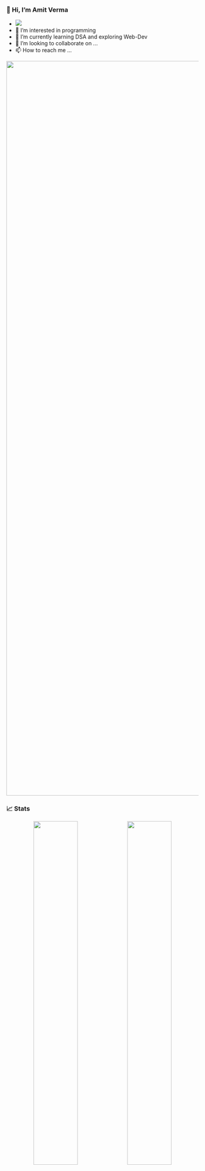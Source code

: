 ### 👋 Hi, I’m Amit Verma
- ![](https://user-images.githubusercontent.com/58959408/232639433-cb0aea21-66f0-4508-a771-85e2089c5a87.gif)
- 👀 I’m interested in programming
- 🌱 I’m currently learning DSA and exploring Web-Dev
- 💞️ I’m looking to collaborate on ...
- 📫 How to reach me ...
<img src="https://www.animatedimages.org/data/media/562/animated-line-image-0184.gif" width="1920" />
<br/>
<!---
AmitVerma-01/AmitVerma-01 is a ✨ special ✨ repository because its `README.md` (this file) appears on your GitHub profile.
You can click the Preview link to take a look at your changes.
--->

### 📈 Stats
<p align="center">
  <img width="48%" src="https://github-readme-stats.vercel.app/api?username=amitverma-01&show_icons=true&hide_border=true&theme=radical" />
  <img width="48%" src="https://github-readme-streak-stats.herokuapp.com/?user=amitverma-01&hide_border=true&theme=radical" />
</p>
<br/>
### 🔝 Most used languages
<p align="center">
  <img alt="languages" src="https://github-readme-stats.vercel.app/api/top-langs/?username=amitverma-01&layout=compact&hide_border=true&theme=radical" />
</p>
<img src="https://github-readme-activity-graph.vercel.app/graph?username=amitverma-01&theme=rogue"/>
